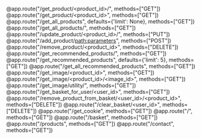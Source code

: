 @app.route("/get_product/<product_id>/<column>", methods=["GET"])
@app.route("/get_product/<product_id>", methods=["GET"])
@app.route("/get_all_products", defaults={'limit': None}, methods=["GET"])
@app.route("/get_all_products/<limit>", methods=["GET"])
@app.route("/update_product/<product_id>/<parameters>", methods=["PUT"])
@app.route("/add_product/<path:parameters>", methods=["POST"])
@app.route("/remove_product/<product_id>", methods=["DELETE"])
@app.route("/get_recommended_products/<limit>", methods=["GET"])
@app.route("/get_recommended_products", defaults={'limit': 5}, methods=["GET"])
@app.route("/get_all_recommended_products", methods=["GET"])
@app.route("/get_image/<product_id>", methods=["GET"])
@app.route("/get_image/<product_id>/<image_id>", methods=["GET"])
@app.route("/get_image/utility/<name>", methods=["GET"])
@app.route("/get_basket_for_user/<user_id>", methods=["GET"])
@app.route("/remove_product_from_basket/<user_id>/<product_id>", methods=["DELETE"])
@app.route("/clear_basket/<user_id>", methods=["DELETE"])
@app.route("/get_cookie", methods=["GET"])
@app.route("/", methods=["GET"])
@app.route("/basket", methods=["GET"])
@app.route("/products", methods=["GET"])
@app.route("/contact", methods=["GET"])
